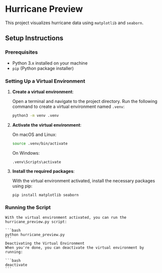 # Hurricane Preview

This project visualizes hurricane data using `matplotlib` and `seaborn`.

## Setup Instructions

### Prerequisites

- Python 3.x installed on your machine
- `pip` (Python package installer)

### Setting Up a Virtual Environment

1. **Create a virtual environment**:
   
   Open a terminal and navigate to the project directory. Run the following command to create a virtual environment named `.venv`:

   ```bash
   python3 -m venv .venv
   
2. **Activate the virtual environment**:

    On macOS and Linux:
    ```bash
    source .venv/bin/activate
    ```
    On Windows:
    ```
    .venv\Scripts\activate
    ```

3. **Install the required packages**:

    With the virtual environment activated, install the necessary packages using pip:
    ```
    pip install matplotlib seaborn
    ```

### Running the Script

    With the virtual environment activated, you can run the hurricane_preview.py script:

    ```bash
    python hurricane_preview.py
    ```
    Deactivating the Virtual Environment
    When you're done, you can deactivate the virtual environment by running:

    ```bash
    deactivate
    ```

